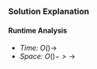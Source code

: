# []()

```python

```

### Solution Explanation 

#### Runtime Analysis  
- *Time:* $O() \rightarrow$
- *Space:* $O() -> \rightarrow$ 